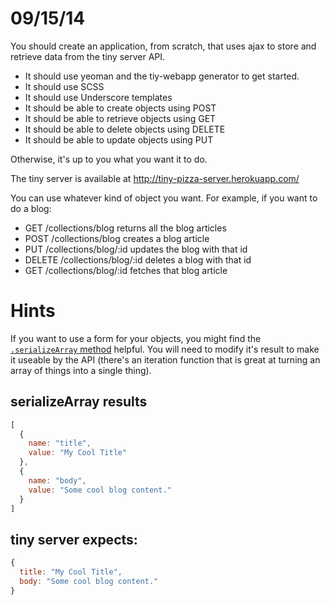 # 09/15/14

You should create an application, from scratch, that uses ajax to store and retrieve data from the tiny server API.
- It should use yeoman and the tiy-webapp generator to get started.
- It should use SCSS
- It should use Underscore templates
- It should be able to create objects using POST
- It should be able to retrieve objects using GET
- It should be able to delete objects using DELETE
- It should be able to update objects using PUT

Otherwise, it's up to you what you want it to do.

The tiny server is available at http://tiny-pizza-server.herokuapp.com/

You can use whatever kind of object you want. For example, if you want to do a blog:

- GET /collections/blog returns all the blog articles
- POST /collections/blog creates a blog article
- PUT /collections/blog/:id updates the blog with that id
- DELETE /collections/blog/:id deletes a blog with that id
- GET /collections/blog/:id fetches that blog article

# Hints
If you want to use a form for your objects, you might find the [`.serializeArray` method](http://api.jquery.com/serializearray/) helpful. You will need to modify it's result to make it useable by the API (there's an iteration function that is great at turning an array of things into a single thing).

## serializeArray results
```js
[
  {
    name: "title",
    value: "My Cool Title"
  },
  {
    name: "body",
    value: "Some cool blog content."
  }
]
```

## tiny server expects:
```js
{
  title: "My Cool Title",
  body: "Some cool blog content."
}
```
